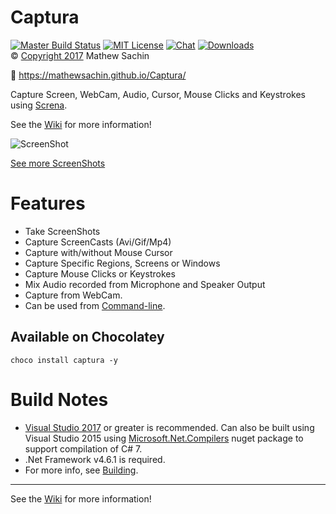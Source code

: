 # Captura
[![Master Build Status](https://img.shields.io/appveyor/ci/MathewSachin/Captura/master.svg?style=flat-square)](https://ci.appveyor.com/project/MathewSachin/Captura)
[![MIT License](https://img.shields.io/github/license/MathewSachin/Captura.svg?style=flat-square)](LICENSE.md)
[![Chat](https://img.shields.io/gitter/room/MathewSachin/Screna.svg?style=flat-square)](https://gitter.im/MathewSachin/Screna)
[![Downloads](https://img.shields.io/github/downloads/MathewSachin/Captura/total.svg?style=flat-square)](https://github.com/MathewSachin/Captura/releases)  
&copy; [Copyright 2017](LICENSE.md) Mathew Sachin

:link: https://mathewsachin.github.io/Captura/

Capture Screen, WebCam, Audio, Cursor, Mouse Clicks and Keystrokes using [Screna](https://github.com/MathewSachin/Screna).

See the [Wiki](https://github.com/MathewSachin/Captura/wiki) for more information!

![ScreenShot](http://i.imgur.com/syPGnSd.png)

[See more ScreenShots](https://github.com/MathewSachin/Captura/wiki/ScreenShots/)

# Features
- Take ScreenShots
- Capture ScreenCasts (Avi/Gif/Mp4)
- Capture with/without Mouse Cursor
- Capture Specific Regions, Screens or Windows
- Capture Mouse Clicks or Keystrokes
- Mix Audio recorded from Microphone and Speaker Output
- Capture from WebCam.
- Can be used from [Command-line](https://github.com/MathewSachin/Captura/wiki/Command-line).

## Available on Chocolatey
```
choco install captura -y
```

# Build Notes
- [Visual Studio 2017](https://visualstudio.com) or greater is recommended. Can also be built using Visual Studio 2015 using [Microsoft.Net.Compilers](https://www.nuget.org/packages/Microsoft.Net.Compilers) nuget package to support compilation of C# 7.
- .Net Framework v4.6.1 is required.
- For more info, see [Building](https://github.com/MathewSachin/Captura/wiki/Building).

---

See the [Wiki](https://github.com/MathewSachin/Captura/wiki) for more information!
